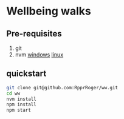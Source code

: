 # Wellbeing walks

## Pre-requisites

1. git
1. nvm [windows](https://github.com/coreybutler/nvm-windows) [linux](https://github.com/creationix/nvm)

## quickstart

```bash
git clone git@github.com:RpprRoger/ww.git
cd ww
nvm install
npm install
npm start
```

